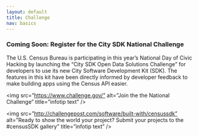 ```yaml
---
layout: default
title: Challenge
nav: basics
---
```


### Coming Soon: Register for the City SDK National Challenge
The U.S. Census Bureau is participating in this year’s National Day of Civic Hacking by launching the “City SDK Open Data Solutions Challenge” for developers to use its new City Software Development Kit (SDK). The features in this kit have been directly informed by developer feedback to make building apps using the Census API easier. 

<img src=”https://www.challenge.gov/” alt=”Join the the National Challenge” title=”infotip text” />

<img src=”http://challengepost.com/software/built-with/censussdk” alt=”Ready to show the world your project? Submit your projects to the #censusSDK gallery” title=”infotip text” />
